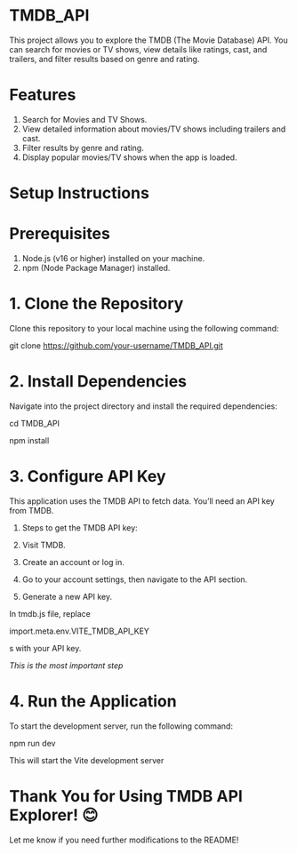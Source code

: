 # TMDB_API
This project allows you to explore the TMDB (The Movie Database) API. You can search for movies or TV shows, view details like ratings, cast, and trailers, and filter results based on genre and rating.
# Features
1. Search for Movies and TV Shows.
2. View detailed information about movies/TV shows including trailers and cast.
3. Filter results by genre and rating.
4. Display popular movies/TV shows when the app is loaded.

# Setup Instructions
# Prerequisites
1. Node.js (v16 or higher) installed on your machine.
2. npm (Node Package Manager) installed.

# 1. Clone the Repository
Clone this repository to your local machine using the following command:


git clone https://github.com/your-username/TMDB_API.git

# 2. Install Dependencies
Navigate into the project directory and install the required dependencies:


cd TMDB_API


npm install
# 3. Configure API Key
This application uses the TMDB API to fetch data. You’ll need an API key from TMDB.


1. Steps to get the TMDB API key:


2. Visit TMDB.


3. Create an account or log in.


4. Go to your account settings, then navigate to the API section.


5. Generate a new API key.


In tmdb.js file, replace


import.meta.env.VITE_TMDB_API_KEY

s
with your API key.


*This is the most important step*


# 4. Run the Application
To start the development server, run the following command:


npm run dev


This will start the Vite development server


# Thank You for Using TMDB API Explorer! 😊
Let me know if you need further modifications to the README!

